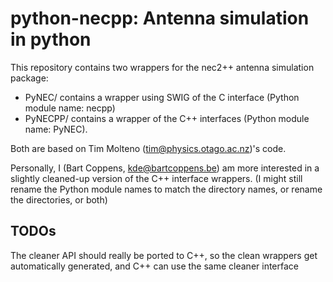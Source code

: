 # python-necpp: Antenna simulation in python

This repository contains two wrappers for the nec2++ antenna simulation package:

* PyNEC/ contains a wrapper using SWIG of the C interface (Python module name: necpp)
* PyNECPP/ contains a wrapper of the C++ interfaces (Python module name: PyNEC).

Both are based on Tim Molteno (tim@physics.otago.ac.nz)'s code.

Personally, I (Bart Coppens, kde@bartcoppens.be) am more interested in a slightly cleaned-up version of the C++ interface wrappers. (I might still rename the Python module names to match the directory names, or rename the directories, or both)

## TODOs
The cleaner API should really be ported to C++, so the clean wrappers get automatically generated, and C++ can use the same cleaner interface

